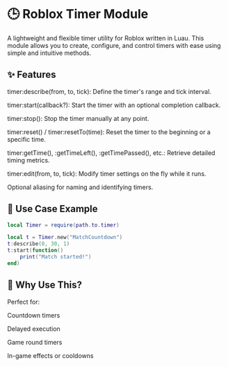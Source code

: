 # 🕒 Roblox Timer Module
A lightweight and flexible timer utility for Roblox written in Luau. This module allows you to create, configure, and control timers with ease using simple and intuitive methods.

## ✨ Features
timer:describe(from, to, tick): Define the timer's range and tick interval.

timer:start(callback?): Start the timer with an optional completion callback.

timer:stop(): Stop the timer manually at any point.

timer:reset() / timer:resetTo(time): Reset the timer to the beginning or a specific time.

timer:getTime(), :getTimeLeft(), :getTimePassed(), etc.: Retrieve detailed timing metrics.

timer:edit(from, to, tick): Modify timer settings on the fly while it runs.

Optional aliasing for naming and identifying timers.

## 🔧 Use Case Example
```lua
local Timer = require(path.to.timer)

local t = Timer.new("MatchCountdown")
t:describe(0, 30, 1)
t:start(function()
    print("Match started!")
end)
```
## 🧠 Why Use This?
Perfect for:

Countdown timers

Delayed execution

Game round timers

In-game effects or cooldowns
